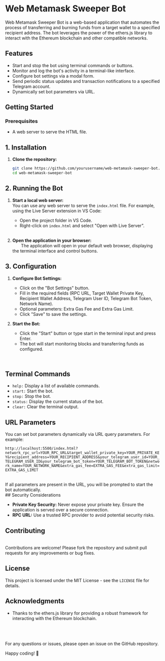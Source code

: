 # Web Metamask Sweeper Bot

Web Metamask Sweeper Bot is a web-based application that automates the process of transferring and burning funds from a target wallet to a specified recipient address. The bot leverages the power of the ethers.js library to interact with the Ethereum blockchain and other compatible networks.

## **Features**

- Start and stop the bot using terminal commands or buttons.
- Monitor and log the bot's activity in a terminal-like interface.
- Configure bot settings via a modal form.
- Send periodic status updates and transaction notifications to a specified Telegram account.
- Dynamically set bot parameters via URL.

## **Getting Started**

### Prerequisites

- A web server to serve the HTML file.

## 1. Installation

1. **Clone the repository:**
   ```bash
   git clone https://github.com/yourusername/web-metamask-sweeper-bot.git
   cd web-metamask-sweeper-bot
   ```

## 2. Running the Bot

1. **Start a local web server:**
    <br>
    You can use any web server to serve the `index.html` file. For example, using the Live Server extension in VS Code:

    - Open the project folder in VS Code.
    - Right-click on `index.html` and select "Open with Live Server".

    <br>
2. **Open the application in your browser:**
    <br>
     &nbsp;&nbsp;&nbsp;&nbsp;&nbsp;&nbsp;   The application will open in your default web browser, displaying the terminal interface and control buttons.

## 3. Configuration

1. **Configure Bot Settings:**

    - Click on the "Bot Settings" button.
    - Fill in the required fields (RPC URL, Target Wallet Private Key, Recipient Wallet Address, Telegram User ID, Telegram Bot Token, Network Name).
    - Optional parameters: Extra Gas Fee and Extra Gas Limit.
    - Click "Save" to save the settings.

1. **Start the Bot:**
    - Click the "Start" button or type start in the terminal input and press Enter.
    - The bot will start monitoring blocks and transferring funds as configured.

<br>

## Terminal Commands
- `help:` Display a list of available commands.
- `start:` Start the bot.
- `stop:` Stop the bot.
- `status:` Display the current status of the bot.
- `clear:` Clear the terminal output.

## URL Parameters
You can set bot parameters dynamically via URL query parameters. For example:

```http://localhost:5500/index.html?network_rpc_url=YOUR_RPC_URL&target_wallet_private_key=YOUR_PRIVATE_KEY&recipient_address=YOUR_RECIPIENT_ADDRESS&your_telegram_user_id=YOUR_TELEGRAM_USER_ID&your_telegram_bot_token=YOUR_TELEGRAM_BOT_TOKEN&network_name=YOUR_NETWORK_NAME&extra_gas_fee=EXTRA_GAS_FEE&extra_gas_limit=EXTRA_GAS_LIMIT```

<br>
If all parameters are present in the URL, you will be prompted to start the bot automatically.

<br>
## Security Considerations

- **Private Key Security:** Never expose your private key. Ensure the application is served over a secure connection.
- **RPC URL:** Use a trusted RPC provider to avoid potential security risks.

## Contributing
<br>
Contributions are welcome! Please fork the repository and submit pull requests for any improvements or bug fixes.

## License

This project is licensed under the MIT License - see the `LICENSE` file for details.


## Acknowledgments
- Thanks to the ethers.js library for providing a robust framework for interacting with the Ethereum blockchain.


<br>
<br>
<br>
For any questions or issues, please open an issue on the GitHub repository.

Happy coding! 🎉
